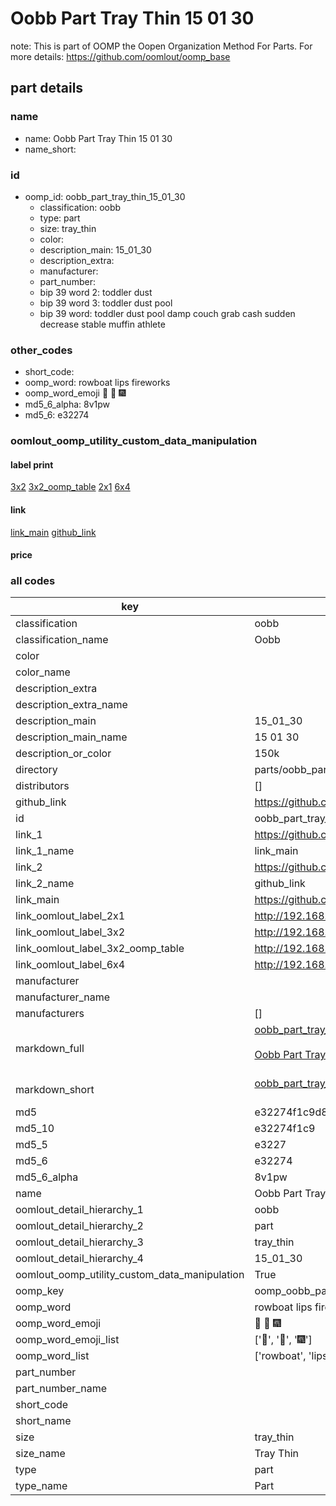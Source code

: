 # Oobb Part Tray Thin 15 01 30  

note: This is part of OOMP the Oopen Organization Method For Parts. For more details: https://github.com/oomlout/oomp_base

##  part details





### name
* name: Oobb Part Tray Thin 15 01 30
* name_short: 
### id
* oomp_id: oobb_part_tray_thin_15_01_30
  * classification: oobb
  * type: part
  * size: tray_thin
  * color: 
  * description_main: 15_01_30
  * description_extra: 
  * manufacturer: 
  * part_number: 
  * bip 39 word 2: toddler dust
  * bip 39 word 3: toddler dust pool
  * bip 39 word: toddler dust pool damp couch grab cash sudden decrease stable muffin athlete

### other_codes
* short_code: 
* oomp_word: rowboat lips fireworks
* oomp_word_emoji :rowboat: :lips: :fireworks:
* md5_6_alpha: 8v1pw
* md5_6: e32274






### oomlout_oomp_utility_custom_data_manipulation
#### label print
[3x2](http://192.168.1.245:1112/?label=oomp%208v1pw)
[3x2_oomp_table](http://192.168.1.107:1112/?label=oomp%208v1pw)
[2x1](http://192.168.1.242:1112/?label=oomp%208v1pw)
[6x4](http://192.168.1.55:1112/?label=oomp%208v1pw)    

#### link

[link_main](https://github.com/oomlout/oomlout_oomp_current_version_messy/tree/main/parts/oobb_part_tray_thin_15_01_30) [github_link](https://github.com/oomlout/oomlout_oomp_part_src/tree/main/parts/oobb_part_tray_thin_15_01_30)                             

#### price







### all codes 
| key | value |  
| --- | --- |  
| classification | oobb |  
| classification_name | Oobb |  
| color |  |  
| color_name |  |  
| description_extra |  |  
| description_extra_name |  |  
| description_main | 15_01_30 |  
| description_main_name | 15 01 30 |  
| description_or_color | 150k |  
| directory | parts/oobb_part_tray_thin_15_01_30 |  
| distributors | [] |  
| github_link | https://github.com/oomlout/oomlout_oomp_part_src/tree/main/parts/oobb_part_tray_thin_15_01_30 |  
| id | oobb_part_tray_thin_15_01_30 |  
| link_1 | https://github.com/oomlout/oomlout_oomp_current_version_messy/tree/main/parts/oobb_part_tray_thin_15_01_30 |  
| link_1_name | link_main |  
| link_2 | https://github.com/oomlout/oomlout_oomp_part_src/tree/main/parts/oobb_part_tray_thin_15_01_30 |  
| link_2_name | github_link |  
| link_main | https://github.com/oomlout/oomlout_oomp_current_version_messy/tree/main/parts/oobb_part_tray_thin_15_01_30 |  
| link_oomlout_label_2x1 | http://192.168.1.242:1112/?label=oomp%208v1pw |  
| link_oomlout_label_3x2 | http://192.168.1.245:1112/?label=oomp%208v1pw |  
| link_oomlout_label_3x2_oomp_table | http://192.168.1.107:1112/?label=oomp%208v1pw |  
| link_oomlout_label_6x4 | http://192.168.1.55:1112/?label=oomp%208v1pw |  
| manufacturer |  |  
| manufacturer_name |  |  
| manufacturers | [] |  
| markdown_full | [oobb_part_tray_thin_15_01_30](https://github.com/oomlout/oomlout_oomp_current_version_messy/tree/main/parts/oobb_part_tray_thin_15_01_30)<br>[](https://github.com/oomlout/oomlout_oomp_current_version_messy/tree/main/parts/oobb_part_tray_thin_15_01_30)<br>[Oobb Part Tray Thin 15 01 30](https://github.com/oomlout/oomlout_oomp_current_version_messy/tree/main/parts/oobb_part_tray_thin_15_01_30)<br><br> |  
| markdown_short | [oobb_part_tray_thin_15_01_30](https://github.com/oomlout/oomlout_oomp_current_version_messy/tree/main/parts/oobb_part_tray_thin_15_01_30)<br><br> |  
| md5 | e32274f1c9d88469951873735011171b |  
| md5_10 | e32274f1c9 |  
| md5_5 | e3227 |  
| md5_6 | e32274 |  
| md5_6_alpha | 8v1pw |  
| name | Oobb Part Tray Thin 15 01 30 |  
| oomlout_detail_hierarchy_1 | oobb |  
| oomlout_detail_hierarchy_2 | part |  
| oomlout_detail_hierarchy_3 | tray_thin |  
| oomlout_detail_hierarchy_4 | 15_01_30 |  
| oomlout_oomp_utility_custom_data_manipulation | True |  
| oomp_key | oomp_oobb_part_tray_thin_15_01_30 |  
| oomp_word | rowboat lips fireworks |  
| oomp_word_emoji | :rowboat: :lips: :fireworks: |  
| oomp_word_emoji_list | [':rowboat:', ':lips:', ':fireworks:'] |  
| oomp_word_list | ['rowboat', 'lips', 'fireworks'] |  
| part_number |  |  
| part_number_name |  |  
| short_code |  |  
| short_name |  |  
| size | tray_thin |  
| size_name | Tray Thin |  
| type | part |  
| type_name | Part |  
